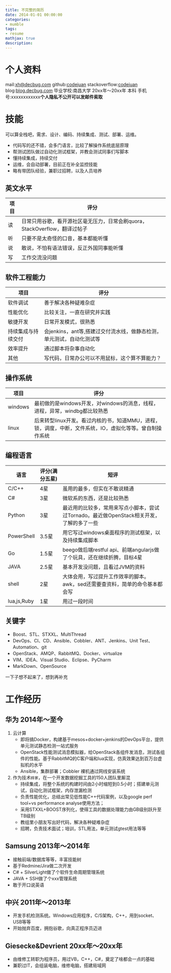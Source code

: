 ```yaml
---
title: 不完整的简历
date: 2014-01-01 00:00:00
categories:
- mumble
tags: 
- resume
mathjax: true
description: 
---
```


# 个人资料

mail:[xh@decbug.com](mailto:xh@decbug.com)
github:[codejuan](http://github.com/codejuan)
stackoverflow:[codejuan](http://stackoverflow.com/users/2763396/codejuan)
blog:[blog.decbug.com](http://blog.decbug.com)
毕业学校:南昌大学 20xx年～20xx年 本科
手机号:xxxxxxxxxxxx**个人隐私不公开可以发邮件索取**

<!--more-->

# 技能

可以算全栈吧，需求、设计、编码、持续集成、测试、部署、运维。
- 代码写的还不错，会多门语言，比较了解操作系统底层原理
- 帮测试团队做过自动化测试框架，并教会测试同事们写脚本
- 懂持续集成，持续交付
- 运维，会自动部署，目前正在补全监控技能
- 略有带团队经验，兼职过招聘，以及人员培养

## 英文水平

项目 | 评分
----|------
读|日常只用谷歌，看开源社区毫无压力，日常会刷quora，StackOverflow，翻译过帖子
听|只要不是太奇怪的口音，基本都能听懂
说|敢说，不怕有语法错误，反正外国同事能听懂
写|工作交流没问题

## 软件工程能力
项目| 评分
----|------
软件调试|善于解决各种疑难杂症
性能优化|比较关注，一直在研究并实践
敏捷开发|日常开发模式，很熟悉
持续集成与持续交付|会jenkins，ant等,搭建过交付流水线，做静态检测，单元测试，自动化测试等
效率提升|通过脚本将杂事自动化
其他|写代码，日常办公可以不用鼠标，这个算不算能力？


## 操作系统

项目 | 评分
----|------
windows|最初做的是windows开发，对windows的消息，线程，进程，异常，windbg都比较熟悉
linux| 后来转型linux开发。看过内核的书，知道MMU，进程，锁，调度，中断，文件系统，IO，虚拟化等等。曾自制操作系统


## 编程语言

语言| 评分(满分五星)|短评
----|------|-----
C/C++|4星|虽用的最多，但实在不敢说精通
C#|3星|微软系的东西，还是比较熟悉
Python|3星|最近用的比较多，常用来写点小脚本，尝试过Tornado。最近做OpenStack相关开发，了解的多了一些
PowerShell|3.5星|用它写过windows桌面程序的测试框架，以及持续集成脚本
Go|1.5星|beego做后端restful api、前端angularjs做了个玩具，还在继续折腾，目标4星
JAVA|2.5星|基本开发没问题，且看过JVM的资料
shell|2星|大体会用，写过提升工作效率的脚本。awk，sed还需要查资料，简单的命令基本都会写
lua,js,Ruby|1星|用过一段时间

## 关键字

- Boost、STL、STXXL、MultiThread
- DevOps、CI、CD、Ansible、Cobbler、ANT、Jenkins、Unit Test、Automation、git
- OpenStack、AMQP、RabbitMQ、Docker、virtualize
- VIM、IDEA、Visual Studio、Eclipse、PyCharm
- MarkDown、OpenSource

一下子想不起来了，想到再补充

# 工作经历

## 华为 2014年～至今
1. 云计算
    - 即将搞Docker，构建基于mesos+docker+jenkins的DevOps平台，提供单元测试静态检测一站式服务
    - OpenStack性能测试消息模拟器，给OpenStack各组件发消息，测试各组件的性能。基于RabbitMQ的C客户端和lua实现，仿真效果达到百万台虚拟机的水平
    - Ansible，集群部署；Cobbler 裸机通过网线安装系统
2. 作为技术`砖家`，在一个开发数据挖掘工具的150人团队里厮混
    - 持续集成，将整个系统的构建时间由2小时缩短到0.5小时；搭建单元测试，自动化测试框架，内存泄漏检测
    - 负责性能优化，总结出常见低性能C++代码案例，以及google perf tool+vs performance analyse使用方法；
    - 采用STXXL+BOOST序列化，使得工具的数据处理能力由GB级别跃升至TB级别
    - 教组里小朋友写出好代码，解决各种疑难杂症
    - 招聘，负责技术面试；培训，STL用法，单元测试gtest用法等等


## Samsung 2013年～2014年
- 接触前端/数据库等等，丰富技能树
- 基于Redmine/Jira做二次开发
- C# + SilverLight做了个软件生命周期管理系统
- JAVA + SSH做了个xxx管理系统
- 敢于开口说英语

## 中兴 2011年～2013年
- 开发手机检测系统。Windows应用程序，C/S架构，C++，用到socket、USB等等
- 开始抛弃百度，拥抱谷歌，向真正程序员迈进


## Giesecke&Devrient 20xx年～20xx年
- 由维修工转职为程序员，用过VB，C++，C#，奠定了啥都会一点的基础
- 兼职过IT，会组装电脑，维修电脑，搭建局域网

